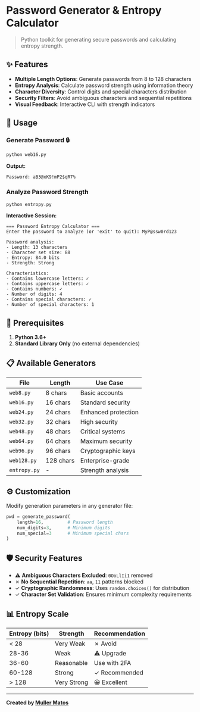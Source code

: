 # Password Generator & Entropy Calculator

> Python toolkit for generating secure passwords and calculating entropy strength.

## ✨ Features

- **Multiple Length Options**: Generate passwords from 8 to 128 characters
- **Entropy Analysis**: Calculate password strength using information theory
- **Character Diversity**: Control digits and special characters distribution
- **Security Filters**: Avoid ambiguous characters and sequential repetitions
- **Visual Feedback**: Interactive CLI with strength indicators

## 🚀 Usage

### Generate Password 🔒
```bash
python web16.py
```

**Output:**
```
Password: aB3@xK9!mP2$qR7%
```

### Analyze Password Strength
```bash
python entropy.py
```

**Interactive Session:**
```
=== Password Entropy Calculator ===
Enter the password to analyze (or 'exit' to quit): MyP@ssw0rd123

Password analysis:
- Length: 13 characters
- Character set size: 88
- Entropy: 84.0 bits
- Strength: Strong

Characteristics:
- Contains lowercase letters: ✓
- Contains uppercase letters: ✓
- Contains numbers: ✓
- Number of digits: 4
- Contains special characters: ✓
- Number of special characters: 1
```

## 🔧 Prerequisites

1. **Python 3.6+**
2. **Standard Library Only** (no external dependencies)

## 📋 Available Generators

| File | Length | Use Case |
|------|--------|----------|
| `web8.py` | 8 chars | Basic accounts |
| `web16.py` | 16 chars | Standard security |
| `web24.py` | 24 chars | Enhanced protection |
| `web32.py` | 32 chars | High security |
| `web48.py` | 48 chars | Critical systems |
| `web64.py` | 64 chars | Maximum security |
| `web96.py` | 96 chars | Cryptographic keys |
| `web128.py` | 128 chars | Enterprise-grade |
| `entropy.py` | - | Strength analysis |

## ⚙️ Customization

Modify generation parameters in any generator file:
```python
pwd = generate_password(
    length=16,         # Password length
    num_digits=3,      # Minimum digits
    num_special=3      # Minimum special chars
)
```

## 🛡️ Security Features

- ⚠ **Ambiguous Characters Excluded**: `0OoLlIi1` removed
- ✗ **No Sequential Repetition**: `aa`, `11` patterns blocked
- ✓ **Cryptographic Randomness**: Uses `random.choices()` for distribution
- ✓ **Character Set Validation**: Ensures minimum complexity requirements

## 📊 Entropy Scale

| Entropy (bits) | Strength | Recommendation |
|----------------|----------|----------------|
| < 28 | Very Weak | ✗ Avoid |
| 28-36 | Weak | ⚠ Upgrade |
| 36-60 | Reasonable | Use with 2FA |
| 60-128 | Strong | ✓ Recommended |
| > 128 | Very Strong | 😀 Excellent |

___

**Created by [Muller Matos](https://linktr.ee/millerjmatos)**
